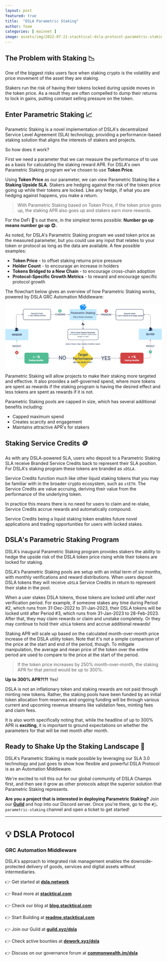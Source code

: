 ```yaml
---
layout: post
featured: true
title:  "DSLA Parametric Staking"
author: Team
categories: [ mainnet ]
image: assets/img/2022-07-21-stacktical-dsla-protocol-parametric-staking-blockchain-cryptocurrency-fintech-legaltech-insurtech-itsm-slm-sla-defi-nft.jpg
---
```


## The Problem with Staking 📉

One of the biggest risks users face when staking crypto is the volatility and price movement of the asset they are staking. 

Stakers run the risk of having their tokens locked during upside moves in the token price. As a result they are often compelled to dump their returns to lock in gains, putting constant selling pressure on the token.

## Enter Parametric Staking 📈

Parametric Staking is a novel implementation of DSLA's decentralized Service Level Agreement (SLA) technology, providing a performance-based staking solution that aligns the interests of stakers and projects.

So how does it work?

First we need a parameter that we can measure the performance of to use as a basis for calculating the staking reward APR. For DSLA's own Parametric Staking program we've chosen to use **Token Price**.

Using **Token Price** as our parameter, we can view Parametric Staking like a **Staking Upside SLA**. Stakers are hedging against the risk of the token price going up while their tokens are locked. Like any hedge, if what you are hedging against happens, you make a return.

> With Parametric Staking based on Token Price, if the token price goes up, the staking APR also goes up and stakers earn more rewards.

For the DeFi 🦍's out there, in the simplest terms possible: **Number go up means number go up 😊.**

As noted, for DSLA's Parametric Staking program we used token price as the measured parameter, but you could use any input that relates to your token or protocol as long as the data are available. A few possible examples:
* **Token Price** - to offset staking returns price pressure
* **Holder Count** - to encourage an increase in holders
* **Tokens Bridged to a New Chain** - to encourage cross-chain adoption
* **Protocol-Specific Growth Metrics** - to reward and encourage specific protocol growth
 
The flowchart below gives an overview of how Parametric Staking works, powered by DSLA GRC Automation Middleware:

[![Parametric Staking Flowchart](/assets/img/2022-09-29-parametric-staking-sla-flowchart.png)](/assets/img/2022-09-29-parametric-staking-sla-flowchart.png)

Parametric Staking will allow projects to make their staking more targeted and effective. It also provides a self-governed spend, where more tokens are spent as rewards if the staking program is having the desired effect and less tokens are spent as rewards if it is not.

Parametric Staking pools are capped in size, which has several additional benefits including:
- Capped maximum spend
- Creates scarcity and engagement
- Maintains attractive APR's for stakers

## Staking Service Credits 🪙

As with any DSLA-powered SLA, users who deposit to a Parametric Staking SLA receive Branded Service Credits back to represent their SLA position. For DSLA's staking program these tokens are branded as `xDSLA`.

Service Credits function much like other liquid staking tokens that you may be familiar with in the broader crypto ecosystem, such as `stETH`. The Service Credits are value accruing, deriving their value from the performance of the underlying token.

In practice this means there is no need for users to claim and re-stake, Service Credits accrue rewards and automatically compound.

Service Credits being a liquid staking token enables future novel applications and trading opportunities for users with locked stakes.

## DSLA's Parametric Staking Program

DSLA's inaugural Parametric Staking program provides stakers the ability to hedge the upside risk of the DSLA token price rising while their tokens are locked for staking.

DSLA's Parametric Staking pools are setup with an initial term of six months, with monthly verifications and reward distributions. When users deposit DSLA tokens they will receive `xDSLA` Service Credits in return to represent their stake in the pool.

When a user stakes DSLA tokens, those tokens are locked until after *next* verification period. For example, if someone stakes any time during Period #2, which runs from 31-Dec-2022 to 31-Jan-2023, their DSLA tokens will be locked until after Period #3, which runs from 31-Jan-2023 to 28-Feb-2023. After that, they may claim rewards or claim and unstake completely. Or they may continue to hold their `xDSLA` tokens and accrue additional rewards!

Staking APR will scale up based on the calculated month-over-month price increase of the DSLA utility token. Note that it's not a simple comparison of the price at the start and end of the period, though. To mitigate manipulation, the average and mean price of the token over the entire period are used to compare to the price at the start of the period.

> If the token price increases by 250% month-over-month, the staking APR for that period would be up to 300%.

**Up to 300% APR?!?!** Yes!

DSLA is not an inflationary token and staking rewards are not paid through minting new tokens. Rather, the staking pools have been funded by an initial token allocation from reserves and ongoing funding will be through various current and upcoming revenue streams like validation fees, minting fees and claim fees.

It is also worth specifically noting that, while the headline of up to 300% APR is **exciting**, it is important to ground expectations on whether the parameters for that will be met month after month.

## Ready to Shake Up the Staking Landscape 🌋

DSLA's Parametric Staking is made possible by leveraging our SLA 3.0 technology and just goes to show how flexible and powerful DSLA Protocol is as an Automation Middleware.

We're excited to roll this out for our global community of DSLA Champs first, and then see it grow as other protocols adopt the superior solution that Parametric Staking represents.

**Are you a project that is interested in deploying Parametric Staking?** Join our [**Guild**](https://guild.xyz/dsla) and hop into our Discord server. Once you're there, go to the `#🎯。parametric-staking` channel and open a ticket to get started!

---

# 💡 DSLA Protocol

### GRC Automation Middleware

DSLA's approach to integrated risk management enables the downside-protected delivery of goods, services and digital assets without intermediaries.

👉 Get started at **[dsla.network](https://dsla.network)** 

👉 Read more at [**stacktical.com**](https://stacktical.com)

👉 Check our blog at [**blog.stacktical.com**](https://blog.stacktical.com)

👉 Start Building at [**readme.stacktical.com**](https://readme.stacktical.com/developer-guide/)

👉 Join our Guild at [**guild.xyz/dsla**](https://guild.xyz/dsla)

👉 Check active bounties at [**dework.xyz/dsla**](https://dework.xyz/dsla)

👉 Discuss on our governance forum at [**commonwealth.im/dsla**](https://commonwealth.im/dsla)